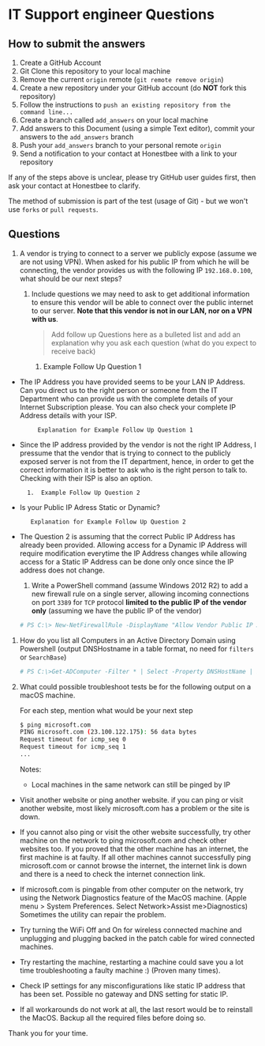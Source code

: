# IT Support engineer Questions


## How to submit the answers

1. Create a GitHub Account
1. Git Clone this repository to your local machine
1. Remove the current `origin` remote (`git remote remove origin`)
1. Create a new repository under your GitHub account (do **NOT** fork this repository)
1. Follow the instructions to `push an existing repository from the command line...`
1. Create a branch called `add_answers` on your local machine
1. Add answers to this Document (using a simple Text editor), commit your answers to the `add_answers` branch
1. Push your `add_answers` branch to your personal remote `origin`
1. Send a notification to your contact at Honestbee with a link to your repository

If any of the steps above is unclear, please try GitHub user guides first, then ask your contact at Honestbee to clarify. 

The method of submission is part of the test (usage of Git) - but we won't use `forks` or `pull requests`. 

## Questions

1.  A vendor is trying to connect to a server we publicly expose (assume we are not using VPN). When asked for his public IP from which he will be connecting, the vendor provides us with the following IP `192.168.0.100`, what should be our next steps? 

    1.  Include questions we may need to ask to get additional information to ensure this vendor will be able to connect over the public internet to our server. __Note that this vendor is not in our LAN, nor on a VPN with us__.

        > Add follow up Questions here as a bulleted list and add an explanation why you ask each question (what do you expect to receive back)

        1.  Example Follow Up Question 1

 - The IP Address you have provided seems to be your LAN IP Address. Can you direct us to the right person or someone from the IT Department who can  provide us with the complete details of your Internet Subscription please. You can also check your complete IP Address details with your ISP.  

            Explanation for Example Follow Up Question 1
        
- Since the IP address provided by the vendor is not the right IP Address, I pressume that the vendor that is trying to connect to the publicly exposed  server is not from the IT department, hence, in order to get the correct information it is better to ask who is the right person to talk to. Checking  with their ISP is also an option.

        1.  Example Follow Up Question 2
        
- Is your Public IP Adress Static or Dynamic? 

		 Explanation for Example Follow Up Question 2
- The Question 2 is assuming that the correct Public IP Address has already been provided. Allowing access for a Dynamic IP Address will require  modification everytime the IP Address changes while allowing access for a Static IP Address can be done only once since the IP address does not  change.


    1.  Write a PowerShell command (assume Windows 2012 R2) to add a new firewall rule on a single server, allowing incoming connections on port `3389` for `TCP` protocol __limited to the public IP of the vendor only__ (assuming we have the public IP of the vendor)

    ```powershell
    # PS C:\> New-NetFirewallRule -DisplayName "Allow Vendor Public IP Address on TCP  Port 3389" -Direction Inbound -Action Allow -RemoteAddress 192.30.255.113 -Protocol TCP -LocalPort 3389 
    ```

1.  How do you list all Computers in an Active Directory Domain using Powershell (output DNSHostname in a table format, no need for `filters` or `SearchBase`)

    ```powershell
    # PS C:\>Get-ADComputer -Filter * | Select -Property DNSHostName | Export-CSV "C:\AllComputer.csv"
    ```

1.  What could possible troubleshoot tests be for the following output on a macOS machine. 
    
    For each step, mention what would be your next step

    ```bash
    $ ping microsoft.com
    PING microsoft.com (23.100.122.175): 56 data bytes
    Request timeout for icmp_seq 0
    Request timeout for icmp_seq 1
    ...
    ```

    Notes:

    -   Local machines in the same network can still be pinged by IP


- Visit another website or ping another website. if you can ping or visit another website, most likely microsoft.com has a problem or the site is down.

- If you cannot also ping or visit the other website successfully, try other machine on the network to ping microsoft.com and check other websites too. If you proved that the other machine has an internet, the first machine is at faulty. If all other machines cannot successfully ping microsoft.com or cannot browse the internet, the internet link is down and there is a need to check the internet connection link.

- If microsoft.com is pingable from other computer on the network, try using the Network Diagnostics  feature of the MacOS machine. (Apple menu > System Preferences. Select Network>Assist me>Diagnostics) Sometimes the utility can repair the problem.

- Try turning the WiFi Off and On for wireless connected machine and unplugging and plugging backed in the patch cable for wired connected machines.

- Try restarting the machine, restarting a machine could save you a lot time troubleshooting a faulty machine :) (Proven many times).

- Check IP settings for any misconfigurations like static IP address that has been set. Possible no gateway and DNS setting for static IP.

- If all workarounds do not work at all, the last resort would be to reinstall the MacOS. Backup all the required files before doing so.


Thank you for your time.
